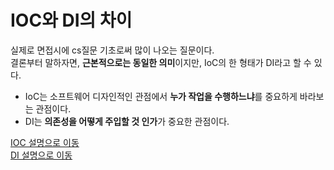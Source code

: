# IOC와 DI의 차이
실제로 면접시에 cs질문 기초로써 많이 나오는 질문이다.  
결론부터 말하자면, **근본적으로는 동일한 의미**이지만, IoC의 한 형태가 DI라고 할 수 있다.

- IoC는 소프트웨어 디자인적인 관점에서 **누가 작업을 수행하느냐**를 중요하게 바라보는 관점이다.
- DI는 **의존성을 어떻게 주입할 것 인가**가 중요한 관점이다.

[IOC 설명으로 이동](https://github.com/HK-An/today_i_learned/blob/main/COMPUTER_SCIENCE/IOC/definition.md)  
[DI 설명으로 이동](https://github.com/HK-An/today_i_learned/blob/main/COMPUTER_SCIENCE/DI/definition.md)  
